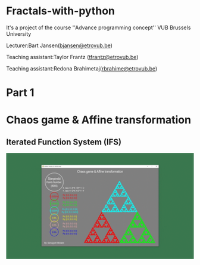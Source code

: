 # Fractals-with-python
It's a project of the course ''Advance programming concept'' VUB Brussels University 

Lecturer:Bart Jansen(bjansen@etrovub.be)

Teaching assistant:Taylor Frantz (tfrantz@etrovub.be)

Teaching assistant:Redona Brahimetaj(rbrahime@etrovub.be)

# Part 1

# Chaos game & Affine transformation

## Iterated Function System (IFS)

<img src="https://github.com/SomayyehGholami/Fractals-with-python/blob/main/Chaosgame102.gif"> 
